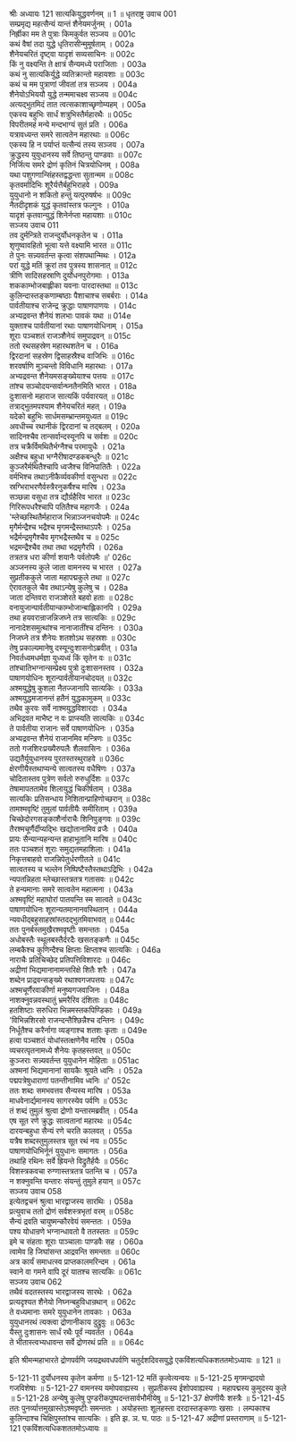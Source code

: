 श्रीः
अध्यायः 121
सात्यकियुद्धवर्णनम् ॥ 1 ॥
धृतराष्ट्र उवाच 	001  
सम्प्रमृद्य महत्सैन्यं यान्तं शैनेयमर्जुनम् ।	001a  
निर्ह्रीका मम ते पुत्राः किमकुर्वत सञ्जय ॥	001c  
कथं वैषां तदा युद्धे धृतिरासीन्मुमूर्षताम् ।	002a  
शैनेयचरितं दृष्ट्वा यादृशं सव्यसाचिनः ॥	002c  
किं नु वक्ष्यन्ति ते क्षात्रं सैन्यमध्ये पराजिताः ।	003a  
कथं नु सात्यकिर्युद्धे व्यतिक्रान्तो महायशाः ॥	003c  
कथं च मम पुत्राणां जीवतां तत्र सञ्जय ।	004a  
शैनेयोऽभिययौ युद्धे तन्ममाचक्ष्व सञ्जय ॥	004c  
अत्यद्भुतमिदं तात त्वत्सकाशाच्छृणोम्यहम् ।	005a  
एकस्य बहुभिः सार्धं शत्रुभिस्तैर्महारथैः ॥	005c  
विपरीतमहं मन्ये मन्दभाग्यं सुतं प्रति ।	006a  
यत्रावध्यन्त समरे सात्वतेन महारथाः ॥	006c  
एकस्य हि न पर्याप्तं यत्सैन्यं तस्य सञ्जय ।	007a  
क्रुद्धस्य युयुधानस्य सर्वे तिष्ठन्तु पाण्डवाः ॥	007c  
निर्जित्य समरे द्रोणं कृतिनं चित्रयोधिनम् ।	008a  
यथा पशुगणान्सिंहस्तद्वद्धन्ता सुतान्मम ॥	008c  
कृतवर्मादिभिः शूरैर्यत्तैर्बहुभिराहवे ।	009a  
युयुधानो न शकितो हन्तुं यत्पुरुषर्षभः ॥	009c  
नैतदीदृशकं युद्धं कृतवांस्तत्र फल्गुनः ।	010a  
यादृशं कृतवान्युद्धं शिनेर्नप्ता महायशाः ॥	010c  
सञ्जय उवाच 	011  
तव दुर्मन्त्रिते राजन्दुर्योधनकृतेन च ।	011a  
शृणुष्वावहितो भूत्वा यत्ते वक्ष्यामि भारत ॥	011c  
ते पुनः सन्न्यवर्तन्त कृत्वा संशपथान्मिथः ।	012a  
परां युद्धे मतिं क्रूरां तव पुत्रस्य शासनात् ॥	012c  
त्रीणि सादिसहस्राणि दुर्योधनपुरोगमाः ।	013a  
शककाम्भोजबाह्लीका यवनाः पारदास्तथा ॥	013c  
कुलिन्दास्तङ्कणाम्बष्ठाः पैशाचाश्च सबर्बराः ।	014a  
पार्वतीयाश्च राजेन्द्र क्रुद्धाः पाषाणपाणयः ।	014c  
अभ्यद्रवन्त शैनेयं शलभाः पावकं यथा ॥	014e  
युक्ताश्च पार्वतीयानां रथाः पाषाणयोधिनाम् ।	015a  
शूराः पञ्चशतं राजञ्शैनेयं समुपाद्रवन् ॥	015c  
ततो रथसहस्रेण महारथशतेन च ।	016a  
द्विरदानां सहस्रेण द्विसाहस्रैश्च वाजिभिः ॥	016c  
शरवर्षाणि मुञ्चन्तो विविधानि महारथाः ।	017a  
अभ्यद्रवन्त शैनेयमसङ्ख्येयाश्च पत्तयः ॥	017c  
तांश्च सञ्चोदयन्सर्वान्घ्नतैनमिति भारत ।	018a  
दुःशासनो महाराज सात्यकिं पर्यवारयत् ॥	018c  
तत्राद्भुतमपश्याम शैनेयचरितं महत् ।	019a  
यदेको बहुभिः सार्धमसम्भ्रान्तमयुध्यत ॥	019c  
अवधीच्च रथानीकं द्विरदानां च तद्बलम् ।	020a  
सादिनश्चैव तान्सर्वान्दस्यूनपि च सर्वशः ॥	020c  
तत्र चक्रैर्विमथितैर्भग्नैश्च परमायुधैः ।	021a  
अक्षैश्च बहुधा भग्नैरीषादण्डकबन्धुरैः ॥	021c  
कुञ्जरैर्मथितैश्चापि ध्वजैश्च विनिपातितैः ।	022a  
वर्मभिश्च तथाऽनीकैर्व्यवकीर्णा वसुन्धरा ॥	022c  
स्रग्भिराभरणैर्वस्त्रैरनुकर्षैश्च मारिष ।	023a  
सञ्छन्ना वसुधा तत्र द्यौर्ग्रहैरिव भारत ॥	023c  
गिरिरूपधरैश्चापि पतितैश्च महागजैः ।	024a  
\'म्लेच्छस्थितैर्महाराज भिन्नाञ्जनचयोपमैः ॥	024c  
मृगैर्मन्द्रैश्च भद्रैश्च मृगमन्द्रैस्तथाऽपरैः ।	025a  
भद्रैर्मन्द्रमृगैश्चैव मृगभद्रैस्तथैव च ॥	025c  
भद्रमन्द्रैश्चैव तथा तथा भद्रमृगैरपि ।	026a  
तत्रतत्र धरा कीर्णा शयानैः पर्वतोपमैः ॥\'	026c  
अञ्जनस्य कुले जाता वामनस्य च भारत ।	027a  
सुप्रतीककुले जाता महापद्मकुले तथा ॥	027c  
ऐरावतकुले चैव तथाऽन्येषु कुलेषु च ।	028a  
जाता दन्तिवरा राजञ्शेरते बहवो हताः ॥	028c  
वनायुजान्पार्वतीयान्काम्भोजान्बाह्लिकानपि ।	029a  
तथा हयवरान्राजन्निजघ्ने तत्र सात्यकिः ॥	029c  
नानादेशसमुत्थांश्च नानाजातींश्च दन्तिनः ।	030a  
निजघ्ने तत्र शैनेयः शतशोऽथ सहस्रशः ॥	030c  
तेषु प्रकाल्यमानेषु दस्यून्दुःशासनोऽब्रवीत् ।	031a  
निवर्तध्वमधर्मज्ञा युध्यध्वं किं सृतेन वः ॥	031c  
तांश्चातिभग्नान्सम्प्रेक्ष्य पुत्रो दुःशासनस्तव ।	032a  
पाषाणयोधिनः शूरान्पार्वतीयानचोदयत् ॥	032c  
अश्मयुद्धेषु कुशला नैतज्जानापि सात्यकिः ।	033a  
अश्मयुद्धमजानन्तं हतैनं युद्धकामुकम् ॥	033c  
तथैव कुरवः सर्वे नाश्मयुद्धविशारदाः ।	034a  
अभिद्रवत माभैष्ट न वः प्राप्स्यति सात्यकिः ॥	034c  
ते पार्वतीया राजानः सर्वे पाषाणयोधिनः ।	035a  
अभ्यद्रवन्त शैनेयं राजानमिव मन्त्रिणः ॥	035c  
ततो गजशिरःप्रख्यैरुपलैः शैलवासिनः ।	036a  
उद्यतैर्युयुधानस्य पुरतस्तस्थुराहवे ॥	036c  
क्षेरणीयैस्तथाप्यन्ये सात्वतस्य वधैषिणः ।	037a  
चोदितास्तव पुत्रेण सर्वतो रुरुधुर्दिशः ॥	037c  
तेषामापततामेव शिलायुद्धं चिकीर्षताम् ।	038a  
सात्यकिः प्रतिसन्धाय निशितान्प्राहिणोच्छरान् ॥	038c  
तामश्मवृष्टिं तुमुलां पार्वतीयैः समीरिताम् ।	039a  
चिच्छेदोरगसङ्काशैर्नाराचैः शिनिपुङ्गवः ॥	039c  
तैरश्मचूर्णैर्दीप्यद्भिः खद्योतानामिव व्रजैः ।	040a  
प्रायः सैन्यान्यहन्यन्त हाहाभूतानि मारिष ॥	040c  
ततः पञ्चशतं शूराः समुद्यतमहाशिलाः ।	041a  
निकृत्तबाहवो राजन्निपेतुर्धरणीतले ॥	041c  
सात्वतस्य च भल्लेन निष्पिष्टैस्तैस्तथाऽद्रिभिः ।	042a  
न्यपतन्निहता म्लेच्छास्तत्रतत्र गतासवः ॥	042c  
ते हन्यमानाः समरे सात्वतेन महात्मना ।	043a  
अश्मवृष्टिं महाघोरां पातयन्ति स्म सात्वते ॥	043c  
पाषाणयोधिनः शूरान्यतमानानवस्थितान् ।	044a  
न्यवधीद्बहुसाहस्रांस्तदद्भुतमिवाभवत् ॥	044c  
ततः पुनर्बस्तमुखैरश्मवृष्टीः समन्ततः ।	045a  
अधोबस्तैः स्थूलबस्तैर्दरदैः खसतङ्कणैः ॥	045c  
लम्बकैश्च कुणिन्दैश्च क्षिप्ताः क्षिप्ताश्च सात्यकिः ।	046a  
नाराचैः प्रतिचिच्छेद प्रतिपत्तिविशारदः ॥	046c  
अद्रीणां भिद्यमानानामन्तरिक्षे शितैः शरैः ।	047a  
शब्देन प्राद्रवन्सङ्ख्ये रथाश्वगजपत्तयः ॥	047c  
अश्मचूर्णैरवाकीर्णा मनुष्यगजवाजिनः ।	048a  
नाशक्नुवन्नवस्थातुं भ्रमरैरिव दंशिताः ॥	048c  
हतशिष्टाः सरुधिरा भिन्नमस्तकपिण्डिकाः ।	049a  
\'विभिन्नशिरसो राजन्दन्तैश्छिन्नैश्च दन्तिनः ।	049c  
निर्धूतैश्च करैर्नागा व्यङ्गाश्च शतशः कृताः ॥	049e  
हत्वा पञ्चशतं योधांस्तत्क्षणेनैव मारिष ।	050a  
व्यचरत्पृतनामध्ये शैनेयः कृतहस्तवत् ॥	050c  
कुञ्जराः सन्न्यवर्तन्त युयुधानेन मोहिताः ॥	051ac  
अश्मनां भिद्यमानानां सायकैः श्रूयते ध्वनिः ।	052a  
पद्मपत्रेषुधाराणां पतन्तीनामिव ध्वनिः ॥\'	052c  
ततः शब्दः समभवत्तव सैन्यस्य मारिष ।	053a  
माधवेनार्द्यमानस्य सागरस्येव पर्वणि ॥	053c  
तं शब्दं तुमुलं श्रुत्वा द्रोणो यन्तारमब्रवीत् ।	054a  
एष सूत रणे क्रुद्धः सात्वतानां महारथः ॥	054c  
दारयन्बहुधा सैन्यं रणे चरति कालवत् ।	055a  
यत्रैष शब्दस्तुमुलस्तत्र सूत रथं नय ॥	055c  
पाषाणयोधिभिर्नूनं युयुधानः समागतः ।	056a  
तथाहि रथिनः सर्वे ह्रियन्ते विद्रुतैर्हयैः ॥	056c  
विशस्त्रकवचा रुग्णास्तत्रतत्र पतन्ति च ।	057a  
न शक्नुवन्ति यन्तारः संयन्तुं तुमुले हयान् ॥	057c  
सञ्जय उवाच 	058  
इत्येतद्वचनं श्रुत्वा भारद्वाजस्य सारथिः ।	058a  
प्रत्युवाच ततो द्रोणं सर्वशस्त्रभृतां वरम् ॥	058c  
सैन्यं द्रवति चायुष्मन्कौरवेयं समन्ततः ।	059a  
पश्य योधान्रणे भग्नान्धावतो वै ततस्ततः ॥	059c  
इमे च संहताः शूराः पाञ्चालाः पाण्डवैः सह ।	060a  
त्वामेव हि जिघांसन्त आद्रवन्ति समन्ततः ॥	060c  
अत्र कार्यं समाधत्स्व प्राप्तकालमरिन्दम ।	061a  
स्वाने वा गमने वापि दूरं यातश्च सात्यकिः ॥	061c  
सञ्जय उवाच 	062  
तथैवं वदतस्तस्य भारद्वाजस्य सारथेः ।	062a  
प्रत्यदृश्यत शैनेयो निघ्नन्बहुविधान्रथान् ॥	062c  
ते वध्यमानाः समरे युयुधानेन तावकाः ।	063a  
युयुधानरथं त्यक्त्वा द्रोणानीकाय दुद्रुवुः ॥	063c  
यैस्तु दुःशासनः सार्धं रथैः पूर्वं न्यवर्तत ।	064a  
ते भीतास्त्वभ्यधावन्त सर्वे द्रोणरथं प्रति ॥ ॥	064c  

इति श्रीमन्महाभारते द्रोणपर्वणि जयद्रथवधपर्वणि चतुर्दशदिवसयुद्धे एकविंशत्यधिकशततमोऽध्यायः ॥ 121 ॥

5-121-11 दुर्योधनस्य कृतेन कर्मणा ॥ 5-121-12 मतिं कृत्वेत्यन्वयः ॥ 5-121-25 मृगमन्द्रादयो गजविशेषाः ॥ 5-121-27 वामनस्य यमोपवाह्यस्य । सुप्रतीकस्य ईशोपवाह्यस्य । महापद्मस्य कुमुदस्य कुले ॥ 5-121-28 अन्येषु कुलेषु पुण्डरीकपुष्पदन्तसार्वभौमीयेषु ॥ 5-121-37 क्षेपणीयैः शस्त्रैः ॥ 5-121-45 ततः पुनर्व्यात्तमुखास्तेऽश्मवृष्टीः समन्ततः । अयोहस्ताः शूलहस्ता दरदास्तङ्कणाः खसाः । लम्पकाश्च कुलिन्दाश्च चिक्षिपुस्तांश्च सात्यकिः । इति झ. ञ. घ. पाठः ॥ 5-121-47 अद्रीणां प्रस्तराणाम् ॥ 5-121-121 एकविंशत्यधिकशततमोऽध्यायः ॥	
